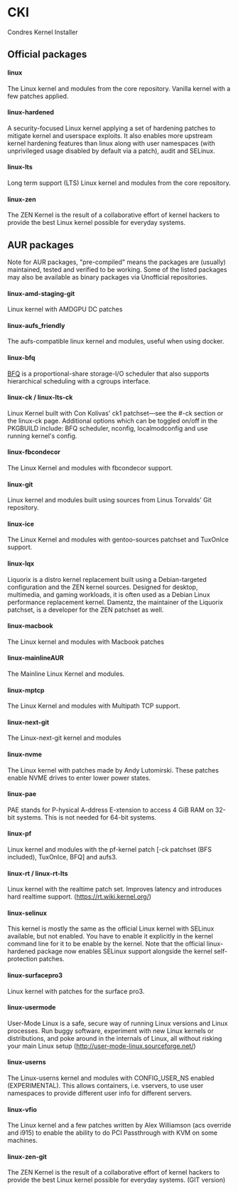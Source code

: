 # CKI
Condres Kernel Installer

## Official packages

#### linux
The Linux kernel and modules from the core repository. Vanilla kernel with a few patches applied.

#### linux-hardened
A security-focused Linux kernel applying a set of hardening patches to mitigate kernel and userspace exploits. It also enables more upstream kernel hardening features than linux along with user namespaces (with unprivileged usage disabled by default via a patch), audit and SELinux.

#### linux-lts
Long term support (LTS) Linux kernel and modules from the core repository.

#### linux-zen
The ZEN Kernel is the result of a collaborative effort of kernel hackers to provide the best Linux kernel possible for everyday systems.

## AUR packages

Note for AUR packages, "pre-compiled" means the packages are (usually) maintained, tested and verified to be working. Some of the listed packages may also be available as binary packages via Unofficial repositories.

#### linux-amd-staging-git
 Linux kernel with AMDGPU DC patches

#### linux-aufs_friendly
The aufs-compatible linux kernel and modules, useful when using docker.

#### linux-bfq
[BFQ](http://algo.ing.unimo.it/people/paolo/disk_sched/) is a proportional-share storage-I/O scheduler that also supports hierarchical scheduling with a cgroups interface.

#### linux-ck / linux-lts-ck
Linux Kernel built with Con Kolivas' ck1 patchset—see the #-ck section or the linux-ck page. Additional options which can be toggled on/off in the PKGBUILD include: BFQ scheduler, nconfig, localmodconfig and use running kernel's config.

#### linux-fbcondecor
The Linux Kernel and modules with fbcondecor support.

#### linux-git
Linux kernel and modules built using sources from Linus Torvalds' Git repository.

#### linux-ice
The Linux Kernel and modules with gentoo-sources patchset and TuxOnIce support.

#### linux-lqx
Liquorix is a distro kernel replacement built using a Debian-targeted configuration and the ZEN kernel sources. Designed for desktop, multimedia, and gaming workloads, it is often used as a Debian Linux performance replacement kernel. Damentz, the maintainer of the Liquorix patchset, is a developer for the ZEN patchset as well.

#### linux-macbook
The Linux kernel and modules with Macbook patches

#### linux-mainlineAUR
The Mainline Linux Kernel and modules.

#### linux-mptcp
The Linux Kernel and modules with Multipath TCP support.

#### linux-next-git
The Linux-next-git kernel and modules

#### linux-nvme
The Linux kernel with patches made by Andy Lutomirski. These patches enable NVME drives to enter lower power states.

#### linux-pae
PAE stands for P-hysical A-ddress E-xtension to access 4 GiB RAM on 32-bit systems. This is not needed for 64-bit systems.

#### linux-pf
Linux kernel and modules with the pf-kernel patch [-ck patchset (BFS included), TuxOnIce, BFQ] and aufs3.

#### linux-rt / linux-rt-lts
Linux kernel with the realtime patch set. Improves latency and introduces hard realtime support. (https://rt.wiki.kernel.org/)

#### linux-selinux
This kernel is mostly the same as the official Linux kernel with SELinux available, but not enabled. You have to enable it explicitly in the kernel command line for it to be enable by the kernel. Note that the official linux-hardened package now enables SELinux support alongside the kernel self-protection patches.

#### linux-surfacepro3
Linux kernel with patches for the surface pro3.

#### linux-usermode
User-Mode Linux is a safe, secure way of running Linux versions and Linux processes. Run buggy software, experiment with new Linux kernels or distributions, and poke around in the internals of Linux, all without risking your main Linux setup (http://user-mode-linux.sourceforge.net/)

#### linux-userns
The Linux-userns kernel and modules with CONFIG_USER_NS enabled (EXPERIMENTAL). This allows containers, i.e. vservers, to use user namespaces to provide different user info for different servers.

#### linux-vfio
The Linux kernel and a few patches written by Alex Williamson (acs override and i915) to enable the ability to do PCI Passthrough with KVM on some machines.

#### linux-zen-git
The ZEN Kernel is the result of a collaborative effort of kernel hackers to provide the best Linux kernel possible for everyday systems. (GIT version)
